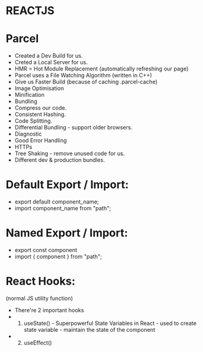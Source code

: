 # REACTJS

# Parcel

- Created a Dev Build for us.
- Creted a Local Server for us.
- HMR = Hot Module Replacement (automatically refreshing our page)
- Parcel uses a File Watching Algorithm (written in C++)
- Give us Faster Build (because of caching .parcel-cache)
- Image Optimisation
- Minification
- Bundling
- Compress our code.
- Consistent Hashing.
- Code Splitting.
- Differential Bundling - support older browsers.
- Diagnostic
- Good Error Handling
- HTTPs
- Tree Shaking - remove unused code for us.
- Different dev & production bundles.

# Default Export / Import:

- export default component_name;
- import component_name from "path";

# Named Export / Import:

- export const component
- import { component } from "path";

# React Hooks:

(normal JS utility function)

- There're 2 important hooks
- 1. useState() - Superpowerful State Variables in React - used to create state variable - maintain the state of the component
- 2. useEffect()
